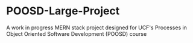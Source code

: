 # POOSD-Large-Project
A work in progress MERN stack project designed for UCF's Processes in Object Oriented Software Development (POOSD) course
